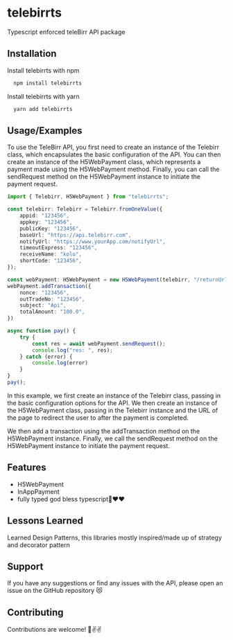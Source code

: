 
# telebirrts

Typescript enforced teleBirr API package


## Installation

Install telebirrts with npm

```bash
  npm install telebirrts
```
    
Install telebirrts with yarn

```bash
  yarn add telebirrts
```
## Usage/Examples

To use the TeleBirr API, you first need to create an instance of the Telebirr class, which encapsulates the basic configuration of the API. You can then create an instance of the H5WebPayment class, which represents a payment made using the H5WebPayment method. Finally, you can call the sendRequest method on the H5WebPayment instance to initiate the payment request.

```typescript
import { Telebirr, H5WebPayment } from "telebirrts";

const telebirr: Telebirr = Telebirr.fromOneValue({
    appid: "123456",
    appkey: "123456",
    publicKey: "123456",
    baseUrl: "https://api.telebirr.com",
    notifyUrl: "https://www.yourApp.com/notifyUrl",
    timeoutExpress: "123456",
    receiveName: "kolo",
    shortCode: "123456",
});

const webPayment: H5WebPayment = new H5WebPayment(telebirr, "/returnUrl");
webPayment.addTransaction({
    nonce: "123456",
    outTradeNo: "123456",
    subject: "Api",
    totalAmount: "100.0",
})

async function pay() {
    try {
        const res = await webPayment.sendRequest();
        console.log("res: ", res);
    } catch (error) {
        console.log(error)
    }
}
pay();

```

In this example, we first create an instance of the Telebirr class, passing in the basic configuration options for the API. We then create an instance of the H5WebPayment class, passing in the Telebirr instance and the URL of the page to redirect the user to after the payment is completed.

We then add a transaction using the addTransaction method on the H5WebPayment instance. Finally, we call the sendRequest method on the H5WebPayment instance to initiate the payment request.


## Features

- H5WebPayment
- InAppPayment
- fully typed god bless typescript🤩❤️❤️


## Lessons Learned

Learned Design Patterns, this libraries mostly inspired/made up of strategy and decorator pattern
## Support

If you have any suggestions or find any issues with the API, please open an issue on the GitHub repository 😻


## Contributing
Contributions are welcome! 🤩✌️✌️